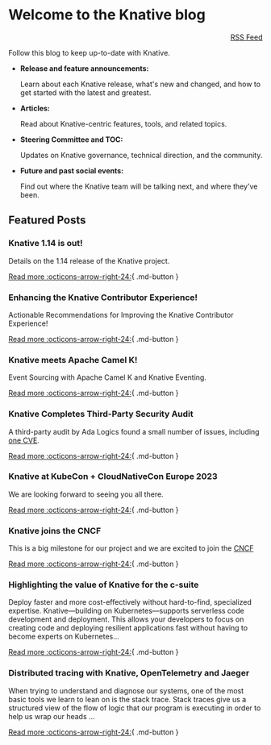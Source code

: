 # Welcome to the Knative blog

<div style="text-align: right"><a href="./feed_rss_created.xml">RSS Feed</a></div>

Follow this blog to keep up-to-date with Knative.

* **Release and feature announcements:**

    Learn about each Knative release, what's new and changed, and how to get started with the latest and greatest.

* **Articles:**

    Read about Knative-centric features, tools, and related topics.

* **Steering Committee and TOC:**

    Updates on Knative governance, technical direction, and the community.

* **Future and past social events:**

    Find out where the Knative team will be talking next, and where they've been.

## Featured Posts

### Knative 1.14 is out!
Details on the 1.14 release of the Knative project.

[Read more :octicons-arrow-right-24:](releases/announcing-knative-v1-14-release.md){ .md-button }

### Enhancing the Knative Contributor Experience!
Actionable Recommendations for Improving the Knative Contributor Experience!

[Read more :octicons-arrow-right-24:](articles/enhancing-the-knative-experience.md){ .md-button }

### Knative meets Apache Camel K!
Event Sourcing with Apache Camel K and Knative Eventing.

[Read more :octicons-arrow-right-24:](articles/knative-meets-apache-camel.md){ .md-button }

### Knative Completes Third-Party Security Audit
A third-party audit by Ada Logics found a small number of issues, including [one CVE](https://github.com/knative/serving/security/advisories/GHSA-qmvj-4qr9-v547).

[Read more :octicons-arrow-right-24:](events/security-audit-2023.md){ .md-button }

### Knative at KubeCon + CloudNativeCon Europe 2023

We are looking forward to seeing you all there.

[Read more :octicons-arrow-right-24:](events/knative-projectmeeting-kubecon-eu-2023.md){ .md-button }

### Knative joins the CNCF
This is a big milestone for our project and we are excited to join the [CNCF](https://www.cncf.io)

[Read more :octicons-arrow-right-24:](steering/cncf.md){ .md-button }

### Highlighting the value of Knative for the c-suite

Deploy faster and more cost-effectively without hard-to-find, specialized expertise. Knative—building on Kubernetes—supports serverless code  development and deployment. This allows your developers to focus on creating code and deploying resilient applications fast without having to become experts on Kubernetes...

[Read more :octicons-arrow-right-24:](articles/highlighting-value-knative-c-suite.md){ .md-button }

### Distributed tracing with Knative, OpenTelemetry and Jaeger

When trying to understand and diagnose our systems, one of the most basic tools we learn to lean on is the stack trace. Stack traces give us a structured view of the flow of logic that our program is executing in order to help us wrap our heads ...

[Read more :octicons-arrow-right-24:](articles/distributed-tracing.md){ .md-button }
